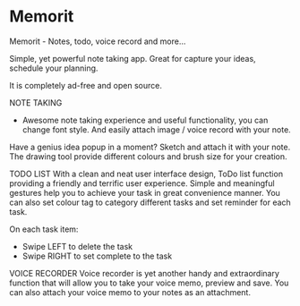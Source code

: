 # Memorit

Memorit - Notes, todo, voice record and more...


Simple, yet powerful note taking app. Great for capture your ideas, schedule your planning.

It is completely ad-free and open source.



NOTE TAKING
- Awesome note taking experience and useful functionality, you can change font style. And easily attach image / voice record with your note.

Have a genius idea popup in a moment? Sketch and attach it with your note. The drawing tool provide different colours and brush size for your creation.



TODO LIST
With a clean and neat user interface design, ToDo list function providing a friendly and terrific user experience. Simple and meaningful gestures help you to achieve your task in great convenience manner. You can also set colour tag to category different tasks and set reminder for each task.

On each task item:
- Swipe LEFT to delete the task
- Swipe RIGHT to set complete to the task



VOICE RECORDER
Voice recorder is yet another handy and extraordinary function that will allow you to take your voice memo, preview and save. You can also attach your voice memo to your notes as an attachment.

